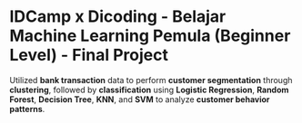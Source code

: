 # IDCamp x Dicoding - Belajar Machine Learning Pemula (Beginner Level) - Final Project
Utilized **bank transaction** data to perform **customer segmentation** through **clustering**, followed by **classification** using **Logistic Regression**, **Random Forest**, **Decision Tree**, **KNN**, and **SVM** to analyze **customer behavior patterns**.
